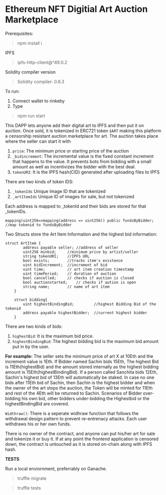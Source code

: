 # Ethereum NFT Digitial Art Auction Marketplace

Prerequisites:
>npm install i

IPFS
>ipfs-http-client@^49.0.2

Solidity compiler version
>Solidity compiler: 0.6.3

To run: 
1) Connect wallet to rinkeby
2) Type
>npm run start 

This DAPP lets anyone add their digital art to IPFS and then put it on auction. Once sold, it is tokenized in ERC721 token ``$ART`` making this platform a censorship resistant auction marketplace for art. 
The auction takes place where the seller can start it with 
1) ``price``: The minimum price or starting price of the auction 
2) ``_bidincrement``: The incremental value is the fixed constant increment that happens to the value. It prevents bots from bidding with a small amount as well as incentivizes the bidder with the best deal.
3) ``tokenURI``: It is the IPFS hash(CID) generated after uploading files to IPFS

There are two kinds of token IDS:
1) ``_tokenIds`` Unique Image ID that are tokenized
2) ``_artItemIds`` Unique ID of images for sale, but not tokenized

Each address is mapped to _tokenId and their bids are stored for that _tokenIDs. 
```
mapping(uint256=>mapping(address => uint256)) public fundsByBidder; //map tokenid to fundsByBidder
```
Two Structs store the Art Item Information and the highest bid information:
``` 
struct ArtItem {
        address payable seller; //address of seller
        uint256 minbid;     //minimum price by artist/seller
        string tokenURI;    //IPFS URL
        bool exists;        //tracks item's existence
        uint bidIncrement;  //increment of bid
        uint time;          // art item creation timestamp
        uint timePeriod;    // duration of auction
        bool cancelled;     // checks if auction is closed
        bool auctionstarted;    // checks if aution is open
        string name;        // name of art item
    }
    
    struct bidding{
        uint highestBindingBid;         //highest Bidding Bid of the tokenid
        address payable highestBidder;  //current highest bidder
    }
```

There are two kinds of bids:
1) ``highestBid``: It is the maximum bid price. 
2) ``highestBindingBid``: The highest bidding bid is the maximum bid amount put in by the user.

**For example:**
The seller sets the minimum price of art X at 10Eth and the increment value is 1Eth. If Bidder named Sachin bids 15Eth, The highest Bid is 11Eth(highestBid) and the amount stored internally as the highest bidding amount is 15Eth(highestBindingBid). 
If a person called Sanchita bids 12Eth, Sachin's highest bid of 13Eth will automatically be staked. In case no one bids after 11Eth bid of Sachin, then Sachin is the highest bidder and when the owner of the art stops the auction, the Token will be minted for 11Eth and rest of the 4Eth will be returned to Sachin. 
Scenarios of Bidder over-bidding his own bid, other bidders under-bidding the Highestbid or the highestBindingBid are covered.

``Widthraw()``:
There is a seperate widhraw function that follows the withdrawal design pattern to prevent re-entrenacy attacks. Each user withdraws his or her own funds. 

There is no owner of the contract, and anyone can put his/her art for sale and tokenize it or buy it. If at any point the frontend application is censored down, the contract is untouched as it is stored on-chain along with IPFS hash.

**TESTS**

Run a local enviornment, preferrably on Ganache.
>truffle migrate

>truffle tests
